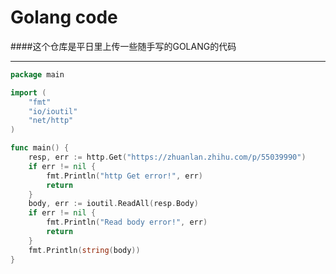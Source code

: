 # Golang code

####这个仓库是平日里上传一些随手写的GOLANG的代码

---
```go
package main

import (
	"fmt"
	"io/ioutil"
	"net/http"
)

func main() {
	resp, err := http.Get("https://zhuanlan.zhihu.com/p/55039990")
	if err != nil {
		fmt.Println("http Get error!", err)
		return
	}
	body, err := ioutil.ReadAll(resp.Body)
	if err != nil {
		fmt.Println("Read body error!", err)
		return
	}
	fmt.Println(string(body))
}
```

